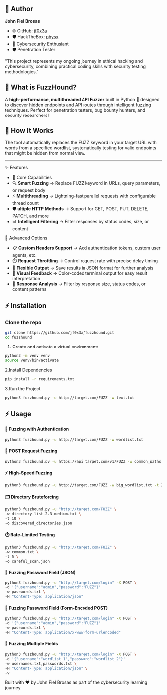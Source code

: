 ## 👨 Author
**John Fiel Brosas**  
- 🌐 GitHub: [jf0x3a](https://github.com/jf0x3a)  
- 🛡️ HackTheBox: [physx](https://app.hackthebox.com/profile/2686492)
- 💼 Cybersecurity Enthusiant
- 🛡️ Penetration Tester

"This project represents my ongoing journey in ethical hacking and cybersecurity, combining practical coding skills with security testing methodologies."


## 🚀 What is FuzzHound?
A **high-performance, multithreaded API Fuzzer** built in Python 🐍 designed to discover hidden endpoints and API routes through intelligent fuzzing techniques. Perfect for penetration testers, bug bounty hunters, and security researchers!

## 🎯 How It Works
The tool automatically replaces the FUZZ keyword in your target URL with words from a specified wordlist, systematically testing for valid endpoints that might be hidden from normal view.

---

✨ Features
- 🎨 Core Capabilities
- 🔍 **Smart Fuzzing** → Replace FUZZ keyword in URLs, query parameters, or request body
- ⚡ **Multithreading** → Lightning-fast parallel requests with configurable thread count
- 🛡️ **ultiple HTTP Methods** → Support for GET, POST, PUT, DELETE, PATCH, and more
- 📊 **Intelligent Filtering** → Filter responses by status codes, size, or content

🔧 Advanced Options
- 📋 **Custom Headers Support** → Add authentication tokens, custom user agents, etc.
- ⏱️ **Request Throttling** → Control request rate with precise delay timing
- 💾 **Flexible Output** → Save results in JSON format for further analysis
- 🎨 **Visual Feedback** → Color-coded terminal output for easy result interpretation
- 📏 **Response Analysis** → Filter by response size, status codes, or content patterns


## ⚡ Installation

### Clone the repo
```bash
git clone https://github.com/jf0x3a/fuzzhound.git
cd fuzzhound
```
1. Create and activate a virtual environment:
```bash
python3 -m venv venv
source venv/bin/activate
```
2.Install Dependencies
  ```bash
  pip install -r requirements.txt
  ```
3.Run the Project
  ```bash
  python3 fuzzhound.py -u http://target.com/FUZZ -w text.txt
```
## ⚡ Usage

#### 🔐 Fuzzing with Authentication
  ```bash
  python3 fuzzhound.py -u http://target.com/FUZZ -w wordlist.txt
```

#### 📝 POST Request Fuzzing
  ```bash
  python3 fuzzhound.py -u https://api.target.com/v1/FUZZ -w common_paths.txt -H "Authorization: Bearer your_token_here" -t 10
```

#### ⚡ High-Speed Fuzzing
  ```bash
  python3 fuzzhound.py -u http://target.com/FUZZ -w big_wordlist.txt -t 20 --delay 0.1
```

#### 🗂️ Directory Bruteforcing
  ```bash
  python3 fuzzhound.py -u "http://target.com/FUZZ" \
  -w directory-list-2.3-medium.txt \
  -t 10 \
  -o discovered_directories.json
```

#### ⏱️  Rate-Limited Testing
  ```bash
  python3 fuzzhound.py -u "http://target.com/FUZZ" \
  -w common.txt \
  -t 5 \
  -o careful_scan.json
```

#### 🎯  Fuzzing Password Field (JSON)
  ```bash
  python3 fuzzhound.py -u "http://target.com/login" -X POST \
  -d '{"username":"admin","password":"FUZZ"}'
  -w passwords.txt \
  -H "Content-Type: application/json"
```

#### 🎯  Fuzzing Password Field (Form-Encoded POST)
  ```bash
  python3 fuzzhound.py -u "http://target.com/login" -X POST \
  -d '{"username":"admin","password":"FUZZ"}'
  -w passwords.txt \
  -H "Content-Type: application/x-www-form-urlencoded"
```

#### 🎯  Fuzzing Multiple Fields
  ```bash
  python3 fuzzhound.py -u "http://target.com/login" -X POST \
  -d '{"username":"wordlist_1","password":"wordlist_2"}'
  -w usernames.txt,passwords.txt \
  -H "Content-Type: application/json" \
  -v
```


Built with ❤️ by John Fiel Brosas as part of the cybersecurity learning journey

    

